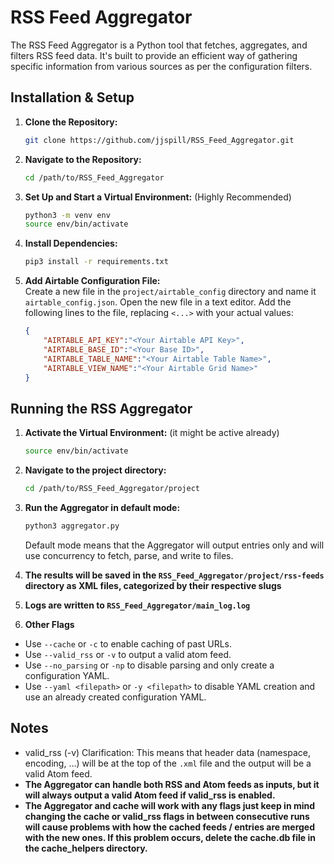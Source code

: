 # RSS Feed Aggregator

The RSS Feed Aggregator is a Python tool that fetches, aggregates, and filters RSS feed data. It's built to provide an efficient way of gathering specific information from various sources as per the configuration filters.

## Installation & Setup

1. **Clone the Repository:**
    ```bash
    git clone https://github.com/jjspill/RSS_Feed_Aggregator.git
    ```

2. **Navigate to the Repository:**
    ```bash
    cd /path/to/RSS_Feed_Aggregator
    ```

3. **Set Up and Start a Virtual Environment:** (Highly Recommended)
    ```bash
    python3 -m venv env
    source env/bin/activate
    ```

4. **Install Dependencies:**
    ```bash
    pip3 install -r requirements.txt
    ```

5. **Add Airtable Configuration File:**  
    Create a new file in the `project/airtable_config` directory and name it `airtable_config.json`.
    Open the new file in a text editor.
    Add the following lines to the file, replacing `<...>` with your actual values:
    ```json
    {
	    "AIRTABLE_API_KEY":"<Your Airtable API Key>",
	    "AIRTABLE_BASE_ID":"<Your Base ID>",
	    "AIRTABLE_TABLE_NAME":"<Your Airtable Table Name>",
	    "AIRTABLE_VIEW_NAME":"<Your Airtable Grid Name>"
    }
    ```

## Running the RSS Aggregator

1. **Activate the Virtual Environment:** (it might be active already)
    ```bash
    source env/bin/activate
    ```
2. **Navigate to the project directory:**
    ```bash
    cd /path/to/RSS_Feed_Aggregator/project
    ```

3. **Run the Aggregator in default mode:**
    ```bash
    python3 aggregator.py
    ```
    Default mode means that the Aggregator will output entries only and will use concurrency to fetch, parse, and write to files.

4. **The results will be saved in the `RSS_Feed_Aggregator/project/rss-feeds` directory as XML files, categorized by their respective slugs**  

5. **Logs are written to `RSS_Feed_Aggregator/main_log.log`**

6. **Other Flags**
- Use `--cache` or `-c` to enable caching of past URLs.
- Use `--valid_rss` or `-v` to output a valid atom feed.
- Use `--no_parsing` or `-np` to disable parsing and only create a configuration YAML.
- Use `--yaml <filepath>` or `-y <filepath>` to disable YAML creation and use an already created configuration YAML.

## Notes
- valid_rss (-v) Clarification: This means that header data (namespace, encoding, ...) will be at the top of the `.xml` file and the output will be a valid Atom feed.
- **The Aggregator can handle both RSS and Atom feeds as inputs, but it will always output a valid Atom feed if valid_rss is enabled.**
- **The Aggregator and cache will work with any flags just keep in mind changing the cache or valid_rss flags in between consecutive runs will cause problems with how the cached feeds / entries are merged with the new ones. If this problem occurs, delete the cache.db file in the cache_helpers directory.**